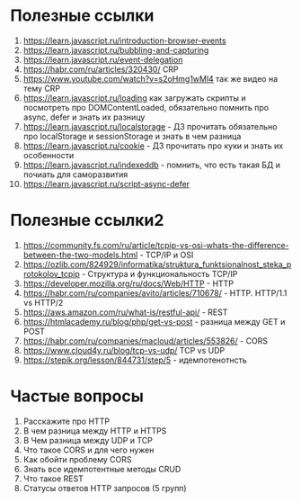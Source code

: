 # Полезные ссылки

1. https://learn.javascript.ru/introduction-browser-events
2. https://learn.javascript.ru/bubbling-and-capturing
3. https://learn.javascript.ru/event-delegation
4. https://habr.com/ru/articles/320430/ СRP
5. https://www.youtube.com/watch?v=s2oHmg1wMl4 так же видео на тему CRP
6. https://learn.javascript.ru/loading как загружать скрипты и посмотреть про DOMContentLoaded, обязательно помнить про async, defer и знать их разницу
7. https://learn.javascript.ru/localstorage - ДЗ прочитать обязательно про localStorage и sessionStorage и знать в чем разница
8. https://learn.javascript.ru/cookie - ДЗ прочитать про куки и знать их особенности
9. https://learn.javascript.ru/indexeddb - помнить, что есть такая БД и почиать для саморазвития
10. https://learn.javascript.ru/script-async-defer

# Полезные ссылки2

1. https://community.fs.com/ru/article/tcpip-vs-osi-whats-the-difference-between-the-two-models.html - TCP/IP и OSI
2. https://ozlib.com/824929/informatika/struktura_funktsionalnost_steka_protokolov_tcpip - Структура и функциональность TCP/IP
3. https://developer.mozilla.org/ru/docs/Web/HTTP  - HTTP
4. https://habr.com/ru/companies/avito/articles/710678/ - HTTP. HTTP/1.1 vs HTTP/2
5. https://aws.amazon.com/ru/what-is/restful-api/ - REST
6. https://htmlacademy.ru/blog/php/get-vs-post - разница между GET и POST
7. https://habr.com/ru/companies/macloud/articles/553826/ - CORS
8. https://www.cloud4y.ru/blog/tcp-vs-udp/ TCP vs UDP
9. https://stepik.org/lesson/844731/step/5 - идемпотенотнсть


# Частые вопросы

1. Расскажите про HTTP
2. В чем разница между HTTP и HTTPS
3. В Чем разница между UDP и TCP
4. Что такое CORS и для чего нужен
5. Как обойти проблему CORS
6. Знать все идемпотентные методы CRUD
7. Что такое REST
8. Статусы ответов HTTP запросов (5 групп)

